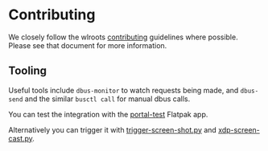 # Contributing

We closely follow the wlroots [contributing] guidelines where possible. Please
see that document for more information.

## Tooling

Useful tools include `dbus-monitor` to watch requests being made,
and `dbus-send` and the similar `busctl call` for manual dbus calls.

You can test the integration with the [portal-test] Flatpak app.

Alternatively you can trigger it with [trigger-screen-shot.py] and
[xdp-screen-cast.py].

[contributing]: https://github.com/swaywm/wlroots/blob/master/CONTRIBUTING.md
[portal-test]: https://github.com/matthiasclasen/portal-test
[trigger-screen-shot.py]: https://gitlab.gnome.org/snippets/814
[xdp-screen-cast.py]: https://gitlab.gnome.org/snippets/19
